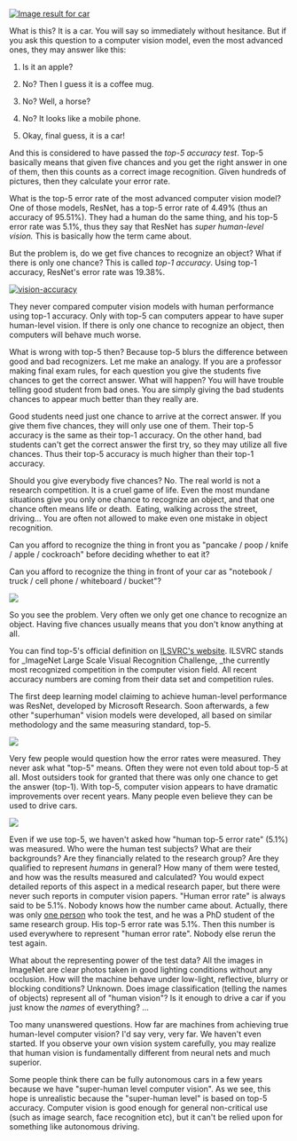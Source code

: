  [<div class="image2-inset"><picture><source type="image/webp" srcset="https://substackcdn.com/image/fetch/w_424,c_limit,f_webp,q_auto:good,fl_progressive:steep/https%3A%2F%2Fbucketeer-e05bbc84-baa3-437e-9518-adb32be77984.s3.amazonaws.com%2Fpublic%2Fimages%2Ff0627a84-592e-408a-b3b4-9ee1367457bd_500x300.jpeg 424w, https://substackcdn.com/image/fetch/w_848,c_limit,f_webp,q_auto:good,fl_progressive:steep/https%3A%2F%2Fbucketeer-e05bbc84-baa3-437e-9518-adb32be77984.s3.amazonaws.com%2Fpublic%2Fimages%2Ff0627a84-592e-408a-b3b4-9ee1367457bd_500x300.jpeg 848w, https://substackcdn.com/image/fetch/w_1272,c_limit,f_webp,q_auto:good,fl_progressive:steep/https%3A%2F%2Fbucketeer-e05bbc84-baa3-437e-9518-adb32be77984.s3.amazonaws.com%2Fpublic%2Fimages%2Ff0627a84-592e-408a-b3b4-9ee1367457bd_500x300.jpeg 1272w, https://substackcdn.com/image/fetch/w_1456,c_limit,f_webp,q_auto:good,fl_progressive:steep/https%3A%2F%2Fbucketeer-e05bbc84-baa3-437e-9518-adb32be77984.s3.amazonaws.com%2Fpublic%2Fimages%2Ff0627a84-592e-408a-b3b4-9ee1367457bd_500x300.jpeg 1456w" sizes="100vw">![Image result for car](https://substackcdn.com/image/fetch/w_1456,c_limit,f_auto,q_auto:good,fl_progressive:steep/https%3A%2F%2Fbucketeer-e05bbc84-baa3-437e-9518-adb32be77984.s3.amazonaws.com%2Fpublic%2Fimages%2Ff0627a84-592e-408a-b3b4-9ee1367457bd_500x300.jpeg "Image result for car")</picture></div>](https://substackcdn.com/image/fetch/f_auto,q_auto:good,fl_progressive:steep/https%3A%2F%2Fbucketeer-e05bbc84-baa3-437e-9518-adb32be77984.s3.amazonaws.com%2Fpublic%2Fimages%2Ff0627a84-592e-408a-b3b4-9ee1367457bd_500x300.jpeg) 

What is this? It is a car. You will say so immediately without hesitance. But if you ask this question to a computer vision model, even the most advanced ones, they may answer like this:

1.  Is it an apple?

2.  No? Then I guess it is a coffee mug.

3.  No? Well, a horse?

4.  No? It looks like a mobile phone.

5.  Okay, final guess, it is a car!

<span>And this is considered to have passed the </span>_top-5 accuracy test_<span>. Top-5 basically means that given five chances and you get the right answer in one of them, then this counts as a correct image recognition. Given hundreds of pictures, then they calculate your error rate.</span>

<span>What is the top-5 error rate of the most advanced computer vision model? One of those models, ResNet, has a top-5 error rate of 4.49% (thus an accuracy of 95.51%). They had a human do the same thing, and his top-5 error rate was 5.1%, thus they say that ResNet has </span>_super human-level vision._ <span>This is basically how the term came about.</span>

<span>But the problem is, do we get five chances to recognize an object? What if there is only one chance? This is called</span> _top-1 accuracy_<span>. Using top-1 accuracy, ResNet's error rate was 19.38%.</span>

 [<div class="image2-inset"><picture><source type="image/webp" srcset="https://substackcdn.com/image/fetch/w_424,c_limit,f_webp,q_auto:good,fl_progressive:steep/https%3A%2F%2Fbucketeer-e05bbc84-baa3-437e-9518-adb32be77984.s3.amazonaws.com%2Fpublic%2Fimages%2F1090544a-0b7e-4d90-af6b-a8a9c4c5a142_800x585.jpeg 424w, https://substackcdn.com/image/fetch/w_848,c_limit,f_webp,q_auto:good,fl_progressive:steep/https%3A%2F%2Fbucketeer-e05bbc84-baa3-437e-9518-adb32be77984.s3.amazonaws.com%2Fpublic%2Fimages%2F1090544a-0b7e-4d90-af6b-a8a9c4c5a142_800x585.jpeg 848w, https://substackcdn.com/image/fetch/w_1272,c_limit,f_webp,q_auto:good,fl_progressive:steep/https%3A%2F%2Fbucketeer-e05bbc84-baa3-437e-9518-adb32be77984.s3.amazonaws.com%2Fpublic%2Fimages%2F1090544a-0b7e-4d90-af6b-a8a9c4c5a142_800x585.jpeg 1272w, https://substackcdn.com/image/fetch/w_1456,c_limit,f_webp,q_auto:good,fl_progressive:steep/https%3A%2F%2Fbucketeer-e05bbc84-baa3-437e-9518-adb32be77984.s3.amazonaws.com%2Fpublic%2Fimages%2F1090544a-0b7e-4d90-af6b-a8a9c4c5a142_800x585.jpeg 1456w" sizes="100vw">![vision-accuracy](https://substackcdn.com/image/fetch/w_1456,c_limit,f_auto,q_auto:good,fl_progressive:steep/https%3A%2F%2Fbucketeer-e05bbc84-baa3-437e-9518-adb32be77984.s3.amazonaws.com%2Fpublic%2Fimages%2F1090544a-0b7e-4d90-af6b-a8a9c4c5a142_800x585.jpeg "vision-accuracy")</picture></div>](https://substackcdn.com/image/fetch/f_auto,q_auto:good,fl_progressive:steep/https%3A%2F%2Fbucketeer-e05bbc84-baa3-437e-9518-adb32be77984.s3.amazonaws.com%2Fpublic%2Fimages%2F1090544a-0b7e-4d90-af6b-a8a9c4c5a142_800x585.jpeg) 

They never compared computer vision models with human performance using top-1 accuracy. Only with top-5 can computers appear to have super human-level vision. If there is only one chance to recognize an object, then computers will behave much worse.

What is wrong with top-5 then? Because top-5 blurs the difference between good and bad recognizers. Let me make an analogy. If you are a professor making final exam rules, for each question you give the students five chances to get the correct answer. What will happen? You will have trouble telling good student from bad ones. You are simply giving the bad students chances to appear much better than they really are.

Good students need just one chance to arrive at the correct answer. If you give them five chances, they will only use one of them. Their top-5 accuracy is the same as their top-1 accuracy. On the other hand, bad students can't get the correct answer the first try, so they may utilize all five chances. Thus their top-5 accuracy is much higher than their top-1 accuracy.

Should you give everybody five chances? No. The real world is not a research competition. It is a cruel game of life. Even the most mundane situations give you only one chance to recognize an object, and that one chance often means life or death.  Eating, walking across the street, driving... You are often not allowed to make even one mistake in object recognition.

Can you afford to recognize the thing in front you as "pancake / poop / knife / apple / cockroach" before deciding whether to eat it?

Can you afford to recognize the thing in front of your car as "notebook / truck / cell phone / whiteboard / bucket"?

 [<div class="image2-inset"><picture><source type="image/webp" srcset="https://substackcdn.com/image/fetch/w_424,c_limit,f_webp,q_auto:good,fl_progressive:steep/https%3A%2F%2Fbucketeer-e05bbc84-baa3-437e-9518-adb32be77984.s3.amazonaws.com%2Fpublic%2Fimages%2F9eeaef00-b018-4fca-9f2c-56e0e0898a26_800x404.jpeg 424w, https://substackcdn.com/image/fetch/w_848,c_limit,f_webp,q_auto:good,fl_progressive:steep/https%3A%2F%2Fbucketeer-e05bbc84-baa3-437e-9518-adb32be77984.s3.amazonaws.com%2Fpublic%2Fimages%2F9eeaef00-b018-4fca-9f2c-56e0e0898a26_800x404.jpeg 848w, https://substackcdn.com/image/fetch/w_1272,c_limit,f_webp,q_auto:good,fl_progressive:steep/https%3A%2F%2Fbucketeer-e05bbc84-baa3-437e-9518-adb32be77984.s3.amazonaws.com%2Fpublic%2Fimages%2F9eeaef00-b018-4fca-9f2c-56e0e0898a26_800x404.jpeg 1272w, https://substackcdn.com/image/fetch/w_1456,c_limit,f_webp,q_auto:good,fl_progressive:steep/https%3A%2F%2Fbucketeer-e05bbc84-baa3-437e-9518-adb32be77984.s3.amazonaws.com%2Fpublic%2Fimages%2F9eeaef00-b018-4fca-9f2c-56e0e0898a26_800x404.jpeg 1456w" sizes="100vw">![](https://substackcdn.com/image/fetch/w_1456,c_limit,f_auto,q_auto:good,fl_progressive:steep/https%3A%2F%2Fbucketeer-e05bbc84-baa3-437e-9518-adb32be77984.s3.amazonaws.com%2Fpublic%2Fimages%2F9eeaef00-b018-4fca-9f2c-56e0e0898a26_800x404.jpeg)</picture></div>](https://substackcdn.com/image/fetch/f_auto,q_auto:good,fl_progressive:steep/https%3A%2F%2Fbucketeer-e05bbc84-baa3-437e-9518-adb32be77984.s3.amazonaws.com%2Fpublic%2Fimages%2F9eeaef00-b018-4fca-9f2c-56e0e0898a26_800x404.jpeg) 

So you see the problem. Very often we only get one chance to recognize an object. Having five chances usually means that you don't know anything at all.

<span>You can find top-5's official definition on</span> [ILSVRC's website](http://image-net.org/challenges/LSVRC/2015/)<span>. ILSVRC stands for</span> _ImageNet Large Scale Visual Recognition Challenge, _<span>the currently most recognized competition in the computer vision field. All recent accuracy numbers are coming from their data set and competition rules.</span>

The first deep learning model claiming to achieve human-level performance was ResNet, developed by Microsoft Research. Soon afterwards, a few other "superhuman" vision models were developed, all based on similar methodology and the same measuring standard, top-5.

 [<div class="image2-inset"><picture><source type="image/webp" srcset="https://substackcdn.com/image/fetch/w_424,c_limit,f_webp,q_auto:good,fl_progressive:steep/https%3A%2F%2Fbucketeer-e05bbc84-baa3-437e-9518-adb32be77984.s3.amazonaws.com%2Fpublic%2Fimages%2Fc603e773-a344-44d7-ace7-38ee42955520_300x147.jpeg 424w, https://substackcdn.com/image/fetch/w_848,c_limit,f_webp,q_auto:good,fl_progressive:steep/https%3A%2F%2Fbucketeer-e05bbc84-baa3-437e-9518-adb32be77984.s3.amazonaws.com%2Fpublic%2Fimages%2Fc603e773-a344-44d7-ace7-38ee42955520_300x147.jpeg 848w, https://substackcdn.com/image/fetch/w_1272,c_limit,f_webp,q_auto:good,fl_progressive:steep/https%3A%2F%2Fbucketeer-e05bbc84-baa3-437e-9518-adb32be77984.s3.amazonaws.com%2Fpublic%2Fimages%2Fc603e773-a344-44d7-ace7-38ee42955520_300x147.jpeg 1272w, https://substackcdn.com/image/fetch/w_1456,c_limit,f_webp,q_auto:good,fl_progressive:steep/https%3A%2F%2Fbucketeer-e05bbc84-baa3-437e-9518-adb32be77984.s3.amazonaws.com%2Fpublic%2Fimages%2Fc603e773-a344-44d7-ace7-38ee42955520_300x147.jpeg 1456w" sizes="100vw">![](https://substackcdn.com/image/fetch/w_1456,c_limit,f_auto,q_auto:good,fl_progressive:steep/https%3A%2F%2Fbucketeer-e05bbc84-baa3-437e-9518-adb32be77984.s3.amazonaws.com%2Fpublic%2Fimages%2Fc603e773-a344-44d7-ace7-38ee42955520_300x147.jpeg)</picture></div>](https://substackcdn.com/image/fetch/f_auto,q_auto:good,fl_progressive:steep/https%3A%2F%2Fbucketeer-e05bbc84-baa3-437e-9518-adb32be77984.s3.amazonaws.com%2Fpublic%2Fimages%2Fc603e773-a344-44d7-ace7-38ee42955520_300x147.jpeg) 

Very few people would question how the error rates were measured. They never ask what "top-5" means. Often they were not even told about top-5 at all. Most outsiders took for granted that there was only one chance to get the answer (top-1). With top-5, computer vision appears to have dramatic improvements over recent years. Many people even believe they can be used to drive cars.

 [<div class="image2-inset"><picture><source type="image/webp" srcset="https://substackcdn.com/image/fetch/w_424,c_limit,f_webp,q_auto:good,fl_progressive:steep/https%3A%2F%2Fbucketeer-e05bbc84-baa3-437e-9518-adb32be77984.s3.amazonaws.com%2Fpublic%2Fimages%2F92f3d4eb-25ad-46e8-8a81-60cfe25b1421_800x647.jpeg 424w, https://substackcdn.com/image/fetch/w_848,c_limit,f_webp,q_auto:good,fl_progressive:steep/https%3A%2F%2Fbucketeer-e05bbc84-baa3-437e-9518-adb32be77984.s3.amazonaws.com%2Fpublic%2Fimages%2F92f3d4eb-25ad-46e8-8a81-60cfe25b1421_800x647.jpeg 848w, https://substackcdn.com/image/fetch/w_1272,c_limit,f_webp,q_auto:good,fl_progressive:steep/https%3A%2F%2Fbucketeer-e05bbc84-baa3-437e-9518-adb32be77984.s3.amazonaws.com%2Fpublic%2Fimages%2F92f3d4eb-25ad-46e8-8a81-60cfe25b1421_800x647.jpeg 1272w, https://substackcdn.com/image/fetch/w_1456,c_limit,f_webp,q_auto:good,fl_progressive:steep/https%3A%2F%2Fbucketeer-e05bbc84-baa3-437e-9518-adb32be77984.s3.amazonaws.com%2Fpublic%2Fimages%2F92f3d4eb-25ad-46e8-8a81-60cfe25b1421_800x647.jpeg 1456w" sizes="100vw">![](https://substackcdn.com/image/fetch/w_1456,c_limit,f_auto,q_auto:good,fl_progressive:steep/https%3A%2F%2Fbucketeer-e05bbc84-baa3-437e-9518-adb32be77984.s3.amazonaws.com%2Fpublic%2Fimages%2F92f3d4eb-25ad-46e8-8a81-60cfe25b1421_800x647.jpeg)</picture></div>](https://substackcdn.com/image/fetch/f_auto,q_auto:good,fl_progressive:steep/https%3A%2F%2Fbucketeer-e05bbc84-baa3-437e-9518-adb32be77984.s3.amazonaws.com%2Fpublic%2Fimages%2F92f3d4eb-25ad-46e8-8a81-60cfe25b1421_800x647.jpeg) 

<span>Even if we use top-5, we haven't asked how "human top-5 error rate" (5.1%) was measured. Who were the human test subjects? What are their backgrounds? Are they financially related to the research group? Are they qualified to represent</span> _humans_ <span>in general? How many of them were tested, and how was the results measured and calculated? You would expect detailed reports of this aspect in a medical research paper, but there were never such reports in computer vision papers. "Human error rate" is always said to be 5.1%. Nobody knows how the number came about. Actually, there was only</span> [one person](http://karpathy.github.io/2014/09/02/what-i-learned-from-competing-against-a-convnet-on-imagenet/) <span>who took the test, and he was a PhD student of the same research group. His top-5 error rate was 5.1%. Then this number is used everywhere to represent "human error rate". Nobody else rerun the test again.</span>

<span>What about the representing power of the test data? All the images in ImageNet are clear photos taken in good lighting conditions without any occlusion. How will the machine behave under low-light, reflective, blurry or blocking conditions? Unknown. Does image classification (telling the names of objects) represent all of "human vision"? Is it enough to drive a car if you just know the</span> _names_ <span>of everything? ...</span>

Too many unanswered questions. How far are machines from achieving true human-level computer vision? I'd say very, very far. We haven't even started. If you observe your own vision system carefully, you may realize that human vision is fundamentally different from neural nets and much superior.

Some people think there can be fully autonomous cars in a few years because we have "super-human level computer vision". As we see, this hope is unrealistic because the "super-human level" is based on top-5 accuracy. Computer vision is good enough for general non-critical use (such as image search, face recognition etc), but it can't be relied upon for something like autonomous driving.
